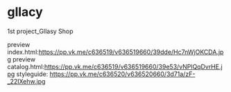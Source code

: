 # gllacy
1st project_Gllasy Shop

preview index.html:https://pp.vk.me/c636519/v636519660/39dde/Hc7nWjOKCDA.jpg
preview catalog.html:https://pp.vk.me/c636519/v636519660/39e53/vNPlQqDvrHE.jpg
styleguide: https://pp.vk.me/c636520/v636520660/3d71a/zF-_22IXehw.jpg

